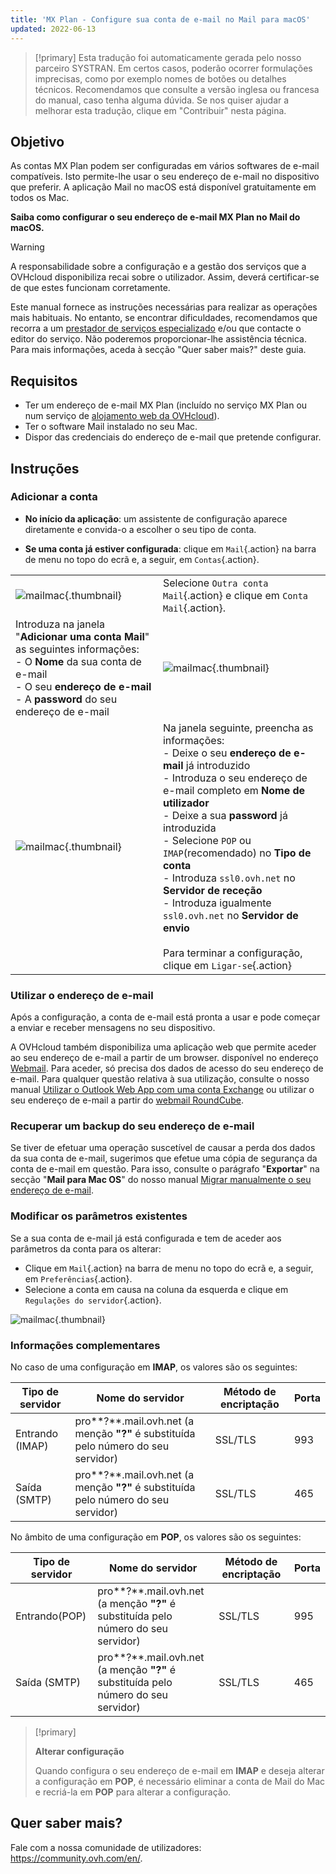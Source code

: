 ```yaml
---
title: 'MX Plan - Configure sua conta de e-mail no Mail para macOS'
updated: 2022-06-13
---
```


> [!primary]
> Esta tradução foi automaticamente gerada pelo nosso parceiro SYSTRAN. Em certos casos, poderão ocorrer formulações imprecisas, como por exemplo nomes de botões ou detalhes técnicos. Recomendamos que consulte a versão inglesa ou francesa do manual, caso tenha alguma dúvida. Se nos quiser ajudar a melhorar esta tradução, clique em "Contribuir" nesta página.
>

## Objetivo

As contas MX Plan podem ser configuradas em vários softwares de e-mail compatíveis. Isto permite-lhe usar o seu endereço de e-mail no dispositivo que preferir. A aplicação Mail no macOS está disponível gratuitamente em todos os Mac.

**Saiba como configurar o seu endereço de e-mail MX Plan no Mail do macOS.**

> [!warning]
>
> A responsabilidade sobre a configuração e a gestão dos serviços que a OVHcloud disponibiliza recai sobre o utilizador. Assim, deverá certificar-se de que estes funcionam corretamente.
> 
> Este manual fornece as instruções necessárias para realizar as operações mais habituais. No entanto, se encontrar dificuldades, recomendamos que recorra a um [prestador de serviços especializado](/links/partner) e/ou que contacte o editor do serviço. Não poderemos proporcionar-lhe assistência técnica. Para mais informações, aceda à secção "Quer saber mais?" deste guia.
> 

## Requisitos

- Ter um endereço de e-mail MX Plan (incluído no serviço MX Plan ou num serviço de [alojamento web da OVHcloud](/links/web/hosting)).
- Ter o software Mail instalado no seu Mac.
- Dispor das credenciais do endereço de e-mail que pretende configurar.
 
## Instruções

### Adicionar a conta

- **No início da aplicação**: um assistente de configuração aparece diretamente e convida-o a escolher o seu tipo de conta.

- **Se uma conta já estiver configurada**: clique em `Mail`{.action} na barra de menu no topo do ecrã e, a seguir, em `Contas`{.action}.

| | |
|---|---|
|![mailmac](images/mail-mac-mxplan01.png){.thumbnail}|Selecione `Outra conta Mail`{.action} e clique em `Conta Mail`{.action}.|
|Introduza na janela "**Adicionar uma conta Mail**" as seguintes informações: <br>- O **Nome** da sua conta de e-mail <br>- O seu **endereço de e-mail** <br>- A **password** do seu endereço de e-mail |![mailmac](images/mail-mac-mxplan02.png){.thumbnail}|
|![mailmac](images/mail-mac-mxplan03.png){.thumbnail}|Na janela seguinte, preencha as informações: <br>- Deixe o seu **endereço de e-mail** já introduzido <br>- Introduza o seu endereço de e-mail completo em **Nome de utilizador** <br>- Deixe a sua **password** já introduzida <br>- Selecione `POP` ou `IMAP`(recomendado) no **Tipo de conta**<br>- Introduza `ssl0.ovh.net` no **Servidor de receção** <br>- Introduza igualmente `ssl0.ovh.net` no **Servidor de envio**<br><br>Para terminar a configuração, clique em `Ligar-se`{.action}|

### Utilizar o endereço de e-mail

Após a configuração, a conta de e-mail está pronta a usar e pode começar a enviar e receber mensagens no seu dispositivo.

A OVHcloud também disponibiliza uma aplicação web que permite aceder ao seu endereço de e-mail a partir de um browser. disponível no endereço [Webmail](/links/web/email). Para aceder, só precisa dos dados de acesso do seu endereço de e-mail. Para qualquer questão relativa à sua utilização, consulte o nosso manual [Utilizar o Outlook Web App com uma conta Exchange](/pages/web_cloud/email_and_collaborative_solutions/using_the_outlook_web_app_webmail/email_owa) ou utilizar o seu endereço de e-mail a partir do [webmail RoundCube](/pages/web_cloud/email_and_collaborative_solutions/mx_plan/email_roundcube).

### Recuperar um backup do seu endereço de e-mail

Se tiver de efetuar uma operação suscetível de causar a perda dos dados da sua conta de e-mail, sugerimos que efetue uma cópia de segurança da conta de e-mail em questão. Para isso, consulte o parágrafo "**Exportar**" na secção "**Mail para Mac OS**" do nosso manual [Migrar manualmente o seu endereço de e-mail](/pages/web_cloud/email_and_collaborative_solutions/migrating/manual_email_migration#exportar).

### Modificar os parâmetros existentes

Se a sua conta de e-mail já está configurada e tem de aceder aos parâmetros da conta para os alterar:

- Clique em `Mail`{.action} na barra de menu no topo do ecrã e, a seguir, em `Preferências`{.action}.
- Selecione a conta em causa na coluna da esquerda e clique em `Regulações do servidor`{.action}.

![mailmac](images/mail-mac-mxplan04.png){.thumbnail}

### Informações complementares

No caso de uma configuração em **IMAP**, os valores são os seguintes:

|Tipo de servidor|Nome do servidor|Método de encriptação|Porta|
|---|---|---|---|
|Entrando (IMAP)|pro**?**.mail.ovh.net (a menção **"?"** é substituída pelo número do seu servidor)|SSL/TLS|993|
|Saída (SMTP)|pro**?**.mail.ovh.net (a menção **"?"** é substituída pelo número do seu servidor)|SSL/TLS|465|

No âmbito de uma configuração em **POP**, os valores são os seguintes:

|Tipo de servidor|Nome do servidor|Método de encriptação|Porta|
|---|---|---|---|
|Entrando(POP)|pro**?**.mail.ovh.net (a menção **"?"** é substituída pelo número do seu servidor)|SSL/TLS|995|
|Saída (SMTP)|pro**?**.mail.ovh.net (a menção **"?"** é substituída pelo número do seu servidor)|SSL/TLS|465|

> [!primary]
>
> **Alterar configuração**
>
> Quando configura o seu endereço de e-mail em **IMAP** e deseja alterar a configuração em **POP**, é necessário eliminar a conta de Mail do Mac e recriá-la em **POP** para alterar a configuração.

## Quer saber mais?
 
Fale com a nossa comunidade de utilizadores: <https://community.ovh.com/en/>.
